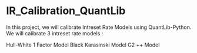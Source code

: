 # IR_Calibration_QuantLib
In this project, we will calibrate Intreset Rate Models using QuantLib-Python. We will calibrate 3 intreset rate models :

Hull-White 1 Factor Model
Black Karasinski Model
G2 ++ Model
